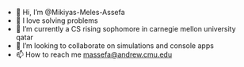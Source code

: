 - 👋 Hi, I’m @Mikiyas-Meles-Assefa
- 💞️ I love solving problems
- 🌱 I’m currently a CS rising sophomore in carnegie mellon university qatar
- 👀 I’m looking to collaborate on simulations and console apps
- 📫 How to reach me massefa@andrew.cmu.edu

<!---
Mikiyas-Meles-Assefa/Mikiyas-Meles-Assefa is a ✨ special ✨ repository because its `README.md` (this file) appears on your GitHub profile.
You can click the Preview link to take a look at your changes.
--->
